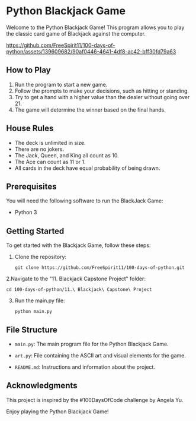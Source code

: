 # Python Blackjack Game

Welcome to the Python Blackjack Game! This program allows you to play the classic card game of Blackjack against the computer.


https://github.com/FreeSpirit11/100-days-of-python/assets/139609682/90af0446-4641-4df8-ac42-bff30fd79a63


## How to Play

1. Run the program to start a new game.
2. Follow the prompts to make your decisions, such as hitting or standing.
3. Try to get a hand with a higher value than the dealer without going over 21.
4. The game will determine the winner based on the final hands.

## House Rules

- The deck is unlimited in size.
- There are no jokers.
- The Jack, Queen, and King all count as 10.
- The Ace can count as 11 or 1.
- All cards in the deck have equal probability of being drawn.

##  Prerequisites
You will need the following software to run the BlackJack Game:

- Python 3

## Getting Started

To get started with the Blackjack Game, follow these steps:

1. Clone the repository:
   ```shell
   git clone https://github.com/FreeSpirit11/100-days-of-python.git
2.Navigate to the "11. Blackjack Capstone Project" folder:
   ```shell
cd 100-days-of-python/11.\ Blackjack\ Capstone\ Project
   ```
3. Run the main.py file:
   ```shell
   python main.py

## File Structure

- `main.py`: The main program file for the Python Blackjack Game.

- `art.py`: File containing the ASCII art and visual elements for the game.

- `README.md`: Instructions and information about the project.

## Acknowledgments

This project is inspired by the #100DaysOfCode challenge by Angela Yu. 

Enjoy playing the Python Blackjack Game!




